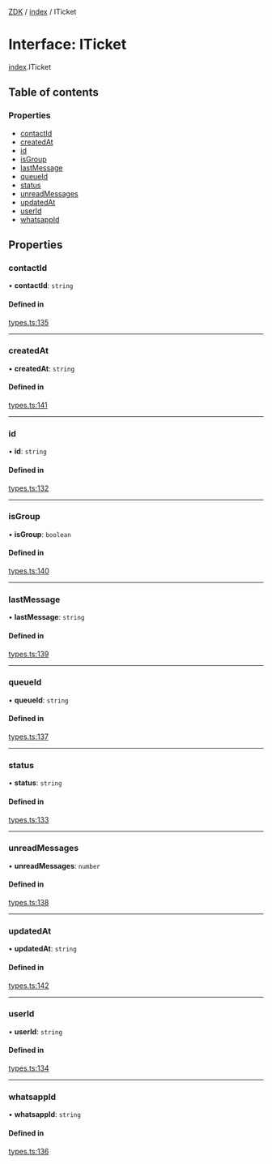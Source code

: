[ZDK](../README.md) / [index](../modules/index.md) / ITicket

# Interface: ITicket

[index](../modules/index.md).ITicket

## Table of contents

### Properties

- [contactId](index.ITicket.md#contactid)
- [createdAt](index.ITicket.md#createdat)
- [id](index.ITicket.md#id)
- [isGroup](index.ITicket.md#isgroup)
- [lastMessage](index.ITicket.md#lastmessage)
- [queueId](index.ITicket.md#queueid)
- [status](index.ITicket.md#status)
- [unreadMessages](index.ITicket.md#unreadmessages)
- [updatedAt](index.ITicket.md#updatedat)
- [userId](index.ITicket.md#userid)
- [whatsappId](index.ITicket.md#whatsappid)

## Properties

### contactId

• **contactId**: `string`

#### Defined in

[types.ts:135](https://github.com/innovtech-developers/zdk/blob/e93f80c6da43b38f329b603694abcf30af4f5a5d/src/types.ts#L135)

___

### createdAt

• **createdAt**: `string`

#### Defined in

[types.ts:141](https://github.com/innovtech-developers/zdk/blob/e93f80c6da43b38f329b603694abcf30af4f5a5d/src/types.ts#L141)

___

### id

• **id**: `string`

#### Defined in

[types.ts:132](https://github.com/innovtech-developers/zdk/blob/e93f80c6da43b38f329b603694abcf30af4f5a5d/src/types.ts#L132)

___

### isGroup

• **isGroup**: `boolean`

#### Defined in

[types.ts:140](https://github.com/innovtech-developers/zdk/blob/e93f80c6da43b38f329b603694abcf30af4f5a5d/src/types.ts#L140)

___

### lastMessage

• **lastMessage**: `string`

#### Defined in

[types.ts:139](https://github.com/innovtech-developers/zdk/blob/e93f80c6da43b38f329b603694abcf30af4f5a5d/src/types.ts#L139)

___

### queueId

• **queueId**: `string`

#### Defined in

[types.ts:137](https://github.com/innovtech-developers/zdk/blob/e93f80c6da43b38f329b603694abcf30af4f5a5d/src/types.ts#L137)

___

### status

• **status**: `string`

#### Defined in

[types.ts:133](https://github.com/innovtech-developers/zdk/blob/e93f80c6da43b38f329b603694abcf30af4f5a5d/src/types.ts#L133)

___

### unreadMessages

• **unreadMessages**: `number`

#### Defined in

[types.ts:138](https://github.com/innovtech-developers/zdk/blob/e93f80c6da43b38f329b603694abcf30af4f5a5d/src/types.ts#L138)

___

### updatedAt

• **updatedAt**: `string`

#### Defined in

[types.ts:142](https://github.com/innovtech-developers/zdk/blob/e93f80c6da43b38f329b603694abcf30af4f5a5d/src/types.ts#L142)

___

### userId

• **userId**: `string`

#### Defined in

[types.ts:134](https://github.com/innovtech-developers/zdk/blob/e93f80c6da43b38f329b603694abcf30af4f5a5d/src/types.ts#L134)

___

### whatsappId

• **whatsappId**: `string`

#### Defined in

[types.ts:136](https://github.com/innovtech-developers/zdk/blob/e93f80c6da43b38f329b603694abcf30af4f5a5d/src/types.ts#L136)
